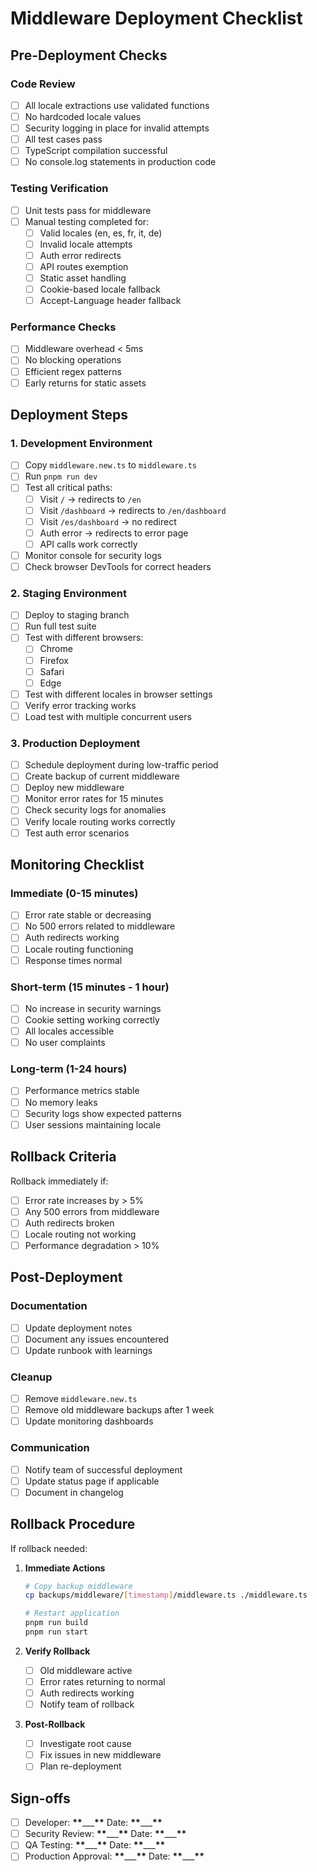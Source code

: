 # Middleware Deployment Checklist

## Pre-Deployment Checks

### Code Review

- [ ] All locale extractions use validated functions
- [ ] No hardcoded locale values
- [ ] Security logging in place for invalid attempts
- [ ] All test cases pass
- [ ] TypeScript compilation successful
- [ ] No console.log statements in production code

### Testing Verification

- [ ] Unit tests pass for middleware
- [ ] Manual testing completed for:
  - [ ] Valid locales (en, es, fr, it, de)
  - [ ] Invalid locale attempts
  - [ ] Auth error redirects
  - [ ] API routes exemption
  - [ ] Static asset handling
  - [ ] Cookie-based locale fallback
  - [ ] Accept-Language header fallback

### Performance Checks

- [ ] Middleware overhead < 5ms
- [ ] No blocking operations
- [ ] Efficient regex patterns
- [ ] Early returns for static assets

## Deployment Steps

### 1. Development Environment

- [ ] Copy `middleware.new.ts` to `middleware.ts`
- [ ] Run `pnpm run dev`
- [ ] Test all critical paths:
  - [ ] Visit `/` → redirects to `/en`
  - [ ] Visit `/dashboard` → redirects to `/en/dashboard`
  - [ ] Visit `/es/dashboard` → no redirect
  - [ ] Auth error → redirects to error page
  - [ ] API calls work correctly
- [ ] Monitor console for security logs
- [ ] Check browser DevTools for correct headers

### 2. Staging Environment

- [ ] Deploy to staging branch
- [ ] Run full test suite
- [ ] Test with different browsers:
  - [ ] Chrome
  - [ ] Firefox
  - [ ] Safari
  - [ ] Edge
- [ ] Test with different locales in browser settings
- [ ] Verify error tracking works
- [ ] Load test with multiple concurrent users

### 3. Production Deployment

- [ ] Schedule deployment during low-traffic period
- [ ] Create backup of current middleware
- [ ] Deploy new middleware
- [ ] Monitor error rates for 15 minutes
- [ ] Check security logs for anomalies
- [ ] Verify locale routing works correctly
- [ ] Test auth error scenarios

## Monitoring Checklist

### Immediate (0-15 minutes)

- [ ] Error rate stable or decreasing
- [ ] No 500 errors related to middleware
- [ ] Auth redirects working
- [ ] Locale routing functioning
- [ ] Response times normal

### Short-term (15 minutes - 1 hour)

- [ ] No increase in security warnings
- [ ] Cookie setting working correctly
- [ ] All locales accessible
- [ ] No user complaints

### Long-term (1-24 hours)

- [ ] Performance metrics stable
- [ ] No memory leaks
- [ ] Security logs show expected patterns
- [ ] User sessions maintaining locale

## Rollback Criteria

Rollback immediately if:

- [ ] Error rate increases by > 5%
- [ ] Any 500 errors from middleware
- [ ] Auth redirects broken
- [ ] Locale routing not working
- [ ] Performance degradation > 10%

## Post-Deployment

### Documentation

- [ ] Update deployment notes
- [ ] Document any issues encountered
- [ ] Update runbook with learnings

### Cleanup

- [ ] Remove `middleware.new.ts`
- [ ] Remove old middleware backups after 1 week
- [ ] Update monitoring dashboards

### Communication

- [ ] Notify team of successful deployment
- [ ] Update status page if applicable
- [ ] Document in changelog

## Rollback Procedure

If rollback needed:

1. **Immediate Actions**

   ```bash
   # Copy backup middleware
   cp backups/middleware/[timestamp]/middleware.ts ./middleware.ts

   # Restart application
   pnpm run build
   pnpm run start
   ```

2. **Verify Rollback**
   - [ ] Old middleware active
   - [ ] Error rates returning to normal
   - [ ] Auth redirects working
   - [ ] Notify team of rollback

3. **Post-Rollback**
   - [ ] Investigate root cause
   - [ ] Fix issues in new middleware
   - [ ] Plan re-deployment

## Sign-offs

- [ ] Developer: **\*\***\_\_\_**\*\*** Date: **\*\***\_\_\_**\*\***
- [ ] Security Review: **\*\***\_\_\_**\*\*** Date: **\*\***\_\_\_**\*\***
- [ ] QA Testing: **\*\***\_\_\_**\*\*** Date: **\*\***\_\_\_**\*\***
- [ ] Production Approval: **\*\***\_\_\_**\*\*** Date: **\*\***\_\_\_**\*\***
